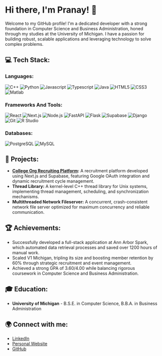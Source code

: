 # Hi there, I'm Pranay! 👋

Welcome to my GitHub profile! I'm a dedicated developer with a strong foundation in Computer Science and Business Administration, honed through my studies at the University of Michigan. I have a passion for building robust, scalable applications and leveraging technology to solve complex problems.

## 💻 Tech Stack:

### Languages:
<p align="left">
  <img src="https://img.shields.io/badge/C++-%2300599C.svg?style=for-the-badge&logo=c%2B%2B&logoColor=white" alt="C++">
  <img src="https://img.shields.io/badge/Python-3670A0?style=for-the-badge&logo=python&logoColor=ffdd54" alt="Python">
  <img src="https://img.shields.io/badge/Javascript-%23323330.svg?style=for-the-badge&logo=javascript&logoColor=%23F7DF1E" alt="Javascript">
  <img src="https://img.shields.io/badge/Typescript-%23007ACC.svg?style=for-the-badge&logo=typescript&logoColor=white" alt="Typescript">
  <img src="https://img.shields.io/badge/Java-%23ED8B00.svg?style=for-the-badge&logo=java&logoColor=white" alt="Java">
  <img src="https://img.shields.io/badge/HTML5-%23E34F26.svg?style=for-the-badge&logo=html5&logoColor=white" alt="HTML5">
  <img src="https://img.shields.io/badge/CSS3-%231572B6.svg?style=for-the-badge&logo=css3&logoColor=white" alt="CSS3">
  <img src="https://img.shields.io/badge/Matlab-0076A8?style=for-the-badge&logo=mathworks&logoColor=white" alt="Matlab">
</p>

### Frameworks And Tools:
<p align="left">
  <img src="https://img.shields.io/badge/React-20232A?style=for-the-badge&logo=react&logoColor=61DAFB" alt="React">
  <img src="https://img.shields.io/badge/Next.js-000000?style=for-the-badge&logo=nextdotjs&logoColor=white" alt="Next.js">
  <img src="https://img.shields.io/badge/Node.js-339933?style=for-the-badge&logo=nodedotjs&logoColor=white" alt="Node.js">
  <img src="https://img.shields.io/badge/FastAPI-109989?style=for-the-badge&logo=FASTAPI&logoColor=white" alt="FastAPI">
  <img src="https://img.shields.io/badge/Flask-000000?style=for-the-badge&logo=flask&logoColor=white" alt="Flask">
  <img src="https://img.shields.io/badge/Supabase-3ECF8E?style=for-the-badge&logo=supabase&logoColor=white" alt="Supabase">
  <img src="https://img.shields.io/badge/Django-092E20?style=for-the-badge&logo=django&logoColor=white" alt="Django">
  <img src="https://img.shields.io/badge/Git-E44C30?style=for-the-badge&logo=git&logoColor=white" alt="Git">
  <img src="https://img.shields.io/badge/R%20Studio-75AADB?style=for-the-badge&logo=rstudio&logoColor=white" alt="R Studio">
</p>

### Databases:
<p align="left">
  <img src="https://img.shields.io/badge/PostgreSQL-316192?style=for-the-badge&logo=postgresql&logoColor=white" alt="PostgreSQL">
  <img src="https://img.shields.io/badge/MySQL-4479A1?style=for-the-badge&logo=mysql&logoColor=white" alt="MySQL">
</p>

## 🚀 Projects:
- **[College Org Recruiting Platform](https://github.com/gupranay/recruitment_v3):** A recruitment platform developed using Next.js and Supabase, featuring Google OAuth integration and dynamic recruitment cycle management.
- **Thread Library:** A kernel-level C++ thread library for Unix systems, implementing thread management, scheduling, and synchronization mechanisms.
- **Multithreaded Network Fileserver:** A concurrent, crash-consistent network file server optimized for maximum concurrency and reliable communication.

## 🏆 Achievements:
- Successfully developed a full-stack application at Ann Arbor Spark, which automated data retrieval processes and saved over 1200 hours of manual work.
- Scaled V1 Michigan, tripling its size and boosting member retention by 60% through strategic recruitment and event management.
- Achieved a strong GPA of 3.60/4.00 while balancing rigorous coursework in Computer Science and Business Administration.

## 🎓 Education:
- **University of Michigan** - B.S.E. in Computer Science, B.B.A. in Business Administration

## 🌍 Connect with me:
- [LinkedIn](https://linkedin.com/in/pranay-gupta1)
- [Personal Website](https://www.pranaygupta.dev)
- [GitHub](https://github.com/gupranay)

